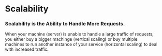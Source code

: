 # Scalability 

### Scalability is the Ability to Handle More Requests. 

When your machine (server) is unable to handle a large traffic of requests, you either buy a bigger machinge (vertical scaling) or buy multiple machines to run another instance of your service (horizontal scaling) to deal with increased traffic. 